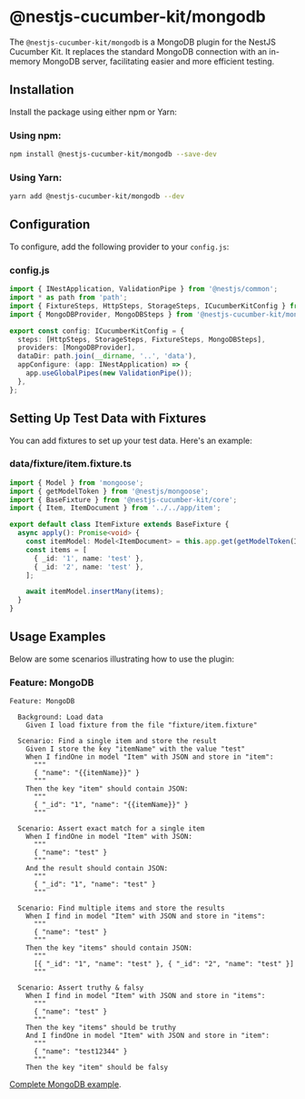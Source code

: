 # @nestjs-cucumber-kit/mongodb

The `@nestjs-cucumber-kit/mongodb` is a MongoDB plugin for the NestJS Cucumber Kit. It replaces the standard MongoDB connection with an in-memory MongoDB server, facilitating easier and more efficient testing.

## Installation

Install the package using either npm or Yarn:

### Using npm:
```bash
npm install @nestjs-cucumber-kit/mongodb --save-dev
```

### Using Yarn:
```bash
yarn add @nestjs-cucumber-kit/mongodb --dev
```

## Configuration

To configure, add the following provider to your `config.js`:

### config.js

```ts
import { INestApplication, ValidationPipe } from '@nestjs/common';
import * as path from 'path';
import { FixtureSteps, HttpSteps, StorageSteps, ICucumberKitConfig } from '@nestjs-cucumber-kit/core';
import { MongoDBProvider, MongoDBSteps } from '@nestjs-cucumber-kit/mongodb';

export const config: ICucumberKitConfig = {
  steps: [HttpSteps, StorageSteps, FixtureSteps, MongoDBSteps],
  providers: [MongoDBProvider],
  dataDir: path.join(__dirname, '..', 'data'),
  appConfigure: (app: INestApplication) => {
    app.useGlobalPipes(new ValidationPipe());
  },
};
```

## Setting Up Test Data with Fixtures

You can add fixtures to set up your test data. Here's an example:

### data/fixture/item.fixture.ts

```ts
import { Model } from 'mongoose';
import { getModelToken } from '@nestjs/mongoose';
import { BaseFixture } from '@nestjs-cucumber-kit/core';
import { Item, ItemDocument } from '../../app/item';

export default class ItemFixture extends BaseFixture {
  async apply(): Promise<void> {
    const itemModel: Model<ItemDocument> = this.app.get(getModelToken(Item.name));
    const items = [
      { _id: '1', name: 'test' },
      { _id: '2', name: 'test' },
    ];

    await itemModel.insertMany(items);
  }
}
```

## Usage Examples

Below are some scenarios illustrating how to use the plugin:

### Feature: MongoDB

```gherkin
Feature: MongoDB

  Background: Load data
    Given I load fixture from the file "fixture/item.fixture"

  Scenario: Find a single item and store the result
    Given I store the key "itemName" with the value "test"
    When I findOne in model "Item" with JSON and store in "item":
      """
      { "name": "{{itemName}}" }
      """
    Then the key "item" should contain JSON:
      """
      { "_id": "1", "name": "{{itemName}}" }
      """

  Scenario: Assert exact match for a single item
    When I findOne in model "Item" with JSON:
      """
      { "name": "test" }
      """
    And the result should contain JSON:
      """
      { "_id": "1", "name": "test" }
      """

  Scenario: Find multiple items and store the results
    When I find in model "Item" with JSON and store in "items":
      """
      { "name": "test" }
      """
    Then the key "items" should contain JSON:
      """
      [{ "_id": "1", "name": "test" }, { "_id": "2", "name": "test" }]
      """

  Scenario: Assert truthy & falsy
    When I find in model "Item" with JSON and store in "items":
      """
      { "name": "test" }
      """
    Then the key "items" should be truthy
    And I findOne in model "Item" with JSON and store in "item":
      """
      { "name": "test12344" }
      """
    Then the key "item" should be falsy
```

[Complete MongoDB example](https://github.com/iamtalwinder/nestjs-cucumber-kit/blob/main/packages/mongodb/features/tests/mongodb.feature).
